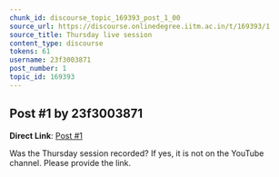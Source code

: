 ```yaml
---
chunk_id: discourse_topic_169393_post_1_00
source_url: https://discourse.onlinedegree.iitm.ac.in/t/169393/1
source_title: Thursday live session
content_type: discourse
tokens: 61
username: 23f3003871
post_number: 1
topic_id: 169393
---
```


## Post #1 by 23f3003871

**Direct Link**: [Post #1](https://discourse.onlinedegree.iitm.ac.in/t/169393/1)

Was the Thursday session recorded? If yes, it is not on the YouTube channel. Please provide the link.

